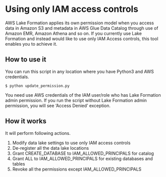 # Using only IAM access controls

AWS Lake Formation applies its own permission model when you access data in Amazon S3 and metadata in AWS Glue Data Catalog through use of Amazon EMR, Amazon Athena and so on. If you currently use Lake Formation and instead would like to use only IAM Access controls, this tool enables you to achieve it.

## How to use it

You can run this script in any location where you have Python3 and AWS credentials.

```
$ python update_permission.py
```

You need use AWS credentials of the IAM user/role who has Lake Formation admin permission. If you run the script without Lake Formation admin permission, you will see ‘Access Denied’ exception.


## How it works

It will perform following actions.

1. Modify data lake settings to use only IAM access controls
2. De-register all the data lake locations
3. Grant CREATE_DATABASE to IAM_ALLOWED_PRINCIPALS for catalog
4. Grant ALL to IAM_ALLOWED_PRINCIPALS for existing databases and tables
5. Revoke all the permissions except IAM_ALLOWED_PRINCIPALS
